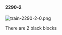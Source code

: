 #### 2290-2
![train-2290-2-0.png](https://github.com/lil-lab/nlvr/raw/master/nlvr/train/images/51/train-2290-2-0.png "train-2290-2-0.png")

There are 2 black blocks